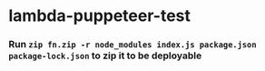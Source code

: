 # lambda-puppeteer-test

### Run `zip fn.zip -r node_modules index.js package.json package-lock.json` to zip it to be deployable
